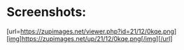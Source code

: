 
# Screenshots:
[url=https://zupimages.net/viewer.php?id=21/12/0kqe.png][img]https://zupimages.net/up/21/12/0kqe.png[/img][/url]

